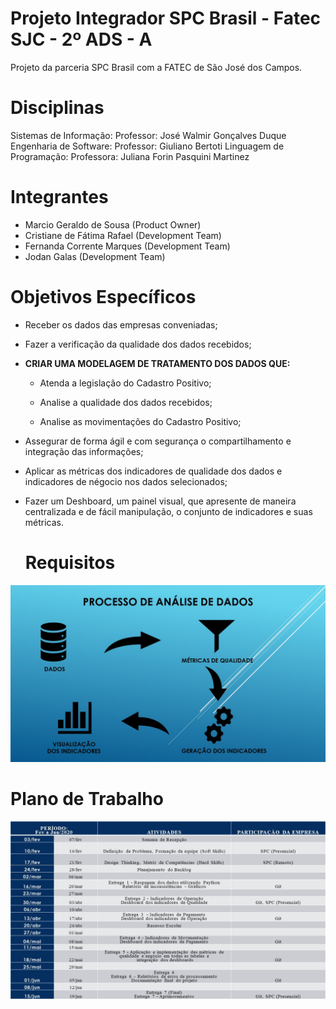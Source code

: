 # Projeto Integrador SPC Brasil - Fatec SJC - 2º ADS - A
Projeto da parceria SPC Brasil com a FATEC de São José dos Campos. 

# Disciplinas
Sistemas de Informação: Professor: José Walmir Gonçalves Duque
Engenharia de Software: Professor: Giuliano Bertoti 
Linguagem de Programação: Professora: Juliana Forin Pasquini Martinez

# Integrantes 
* Marcio Geraldo de Sousa (Product Owner)
* Cristiane de Fátima Rafael (Development Team)
* Fernanda Corrente Marques (Development Team)
* Jodan Galas (Development Team)

# Objetivos Específicos 

* Receber os dados das empresas conveniadas;

* Fazer a verificação da qualidade dos dados recebidos;

* **CRIAR UMA MODELAGEM DE TRATAMENTO DOS DADOS QUE:**

    * Atenda a legislação do Cadastro Positivo;

    * Analise a qualidade dos dados recebidos;

    * Analise as movimentações do Cadastro Positivo;
 
* Assegurar de forma ágil e com segurança o compartilhamento e integração das informações;

* Aplicar as métricas dos indicadores de qualidade dos dados e indicadores de négocio nos dados selecionados;

* Fazer um Deshboard, um painel visual, que apresente de maneira centralizada e de fácil manipulação,
o conjunto de indicadores e suas métricas.


   # Requisitos
![](/imagens/requisitos.jpg)

# Plano de Trabalho
![](/imagens/plano.jpg)
